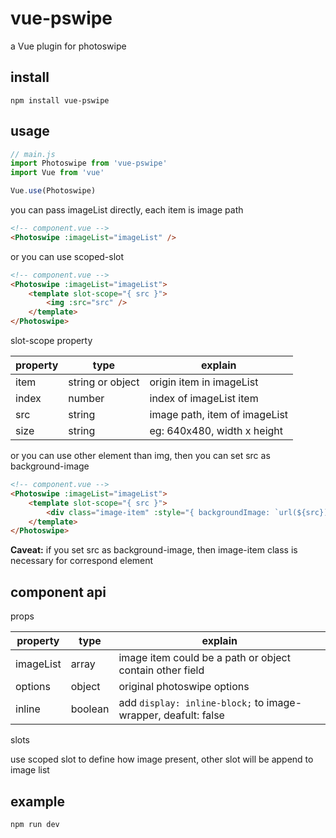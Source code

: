 # vue-pswipe
a Vue plugin for photoswipe

## install
```
npm install vue-pswipe
```

## usage

```js
// main.js
import Photoswipe from 'vue-pswipe'
import Vue from 'vue'

Vue.use(Photoswipe)
```

you can pass imageList directly, each item is image path
```html
<!-- component.vue -->
<Photoswipe :imageList="imageList" />
```

or you can use scoped-slot
```html
<!-- component.vue -->
<Photoswipe :imageList="imageList">
    <template slot-scope="{ src }"> 
        <img :src="src" />
    </template>
</Photoswipe>
```
slot-scope property

| property | type | explain |
| --- | --- | --- |
| item | string or object | origin item in imageList |
| index | number | index of imageList item |
| src | string | image path, item of imageList |
| size | string | eg: 640x480, width x height |

or you can use other element than img, then you can set src as background-image
```html
<!-- component.vue -->
<Photoswipe :imageList="imageList">
    <template slot-scope="{ src }"> 
        <div class="image-item" :style="{ backgroundImage: `url(${src})` }" />
    </template>
</Photoswipe>
```

**Caveat:** if you set src as background-image, then image-item class is necessary for correspond element

## component api
props

| property | type | explain |
| --- | --- | --- |
| imageList | array | image item could be a path or object contain other field |
| options | object | original photoswipe options |
| inline | boolean | add `display: inline-block;` to image-wrapper, deafult: false |

slots

use scoped slot to define how image present, other slot will be append to image list

## example
```
npm run dev
```
